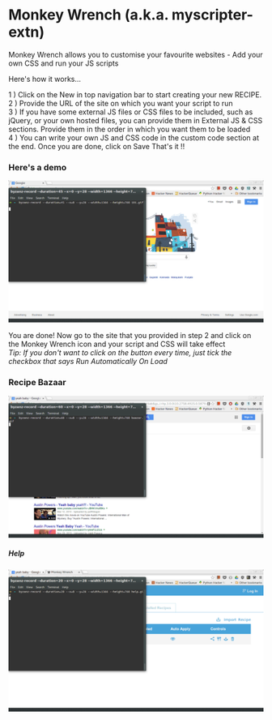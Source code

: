 Monkey Wrench (a.k.a. myscripter-extn)
===============

Monkey Wrench allows you to customise your favourite websites - Add your own CSS and run your JS scripts

Here's how it works...

1 ) Click on the New in top navigation bar to start creating your new RECIPE.
<br>
2 ) Provide the URL of the site on which you want your script to run
<br>
3 ) If you have some external JS files or CSS files to be included, such as jQuery, or your own hosted files, you can provide them in External JS & CSS sections. Provide them in the order in which you want them to be loaded
<br>
4 ) You can write your own JS and CSS code in the custom code section at the end. Once you are done, click on Save
That's it !! 
<br>

<h3>Here's a demo</h3>
<img src="https://raw.githubusercontent.com/mayurck291/myscripter-extn/master/101.gif">

You are done! 
Now go to the site that you provided in step 2 and click on the Monkey Wrench icon and your script and CSS will take effect
<br>
<i>Tip: If you don't want to click on the button every time, just tick the checkbox that says Run Automatically On Load</i>


<h3>Recipe Bazaar</h3>
<img src="https://raw.githubusercontent.com/mayurck291/myscripter-extn/master/bazaar.gif">


<h5>Help</h5> 
<img src="https://raw.githubusercontent.com/mayurck291/myscripter-extn/master/help.gif">

